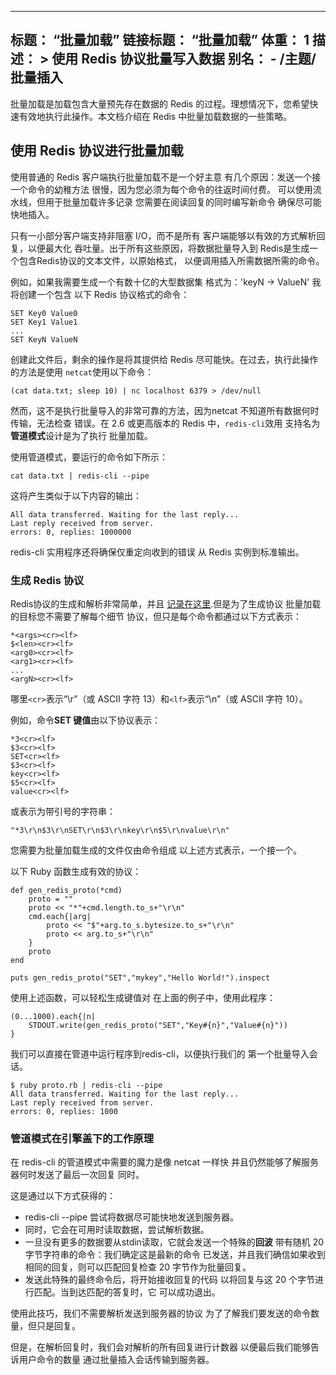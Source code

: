 ***

## 标题： “批量加载”&#xA;链接标题： “批量加载”&#xA;体重： 1&#xA;描述： >&#xA;使用 Redis 协议批量写入数据&#xA;别名：&#xA;\- /主题/批量插入

批量加载是加载包含大量预先存在数据的 Redis 的过程。理想情况下，您希望快速有效地执行此操作。本文档介绍在 Redis 中批量加载数据的一些策略。

## 使用 Redis 协议进行批量加载

使用普通的 Redis 客户端执行批量加载不是一个好主意
有几个原因：发送一个接一个命令的幼稚方法
很慢，因为您必须为每个命令的往返时间付费。
可以使用流水线，但用于批量加载许多记录
您需要在阅读回复的同时编写新命令
确保尽可能快地插入。

只有一小部分客户端支持非阻塞 I/O，而不是所有
客户端能够以有效的方式解析回复，以便最大化
吞吐量。出于所有这些原因，将数据批量导入到
Redis是生成一个包含Redis协议的文本文件，以原始格式，
以便调用插入所需数据所需的命令。

例如，如果我需要生成一个有数十亿的大型数据集
格式为：'keyN -> ValueN' 我将创建一个包含
以下 Redis 协议格式的命令：

    SET Key0 Value0
    SET Key1 Value1
    ...
    SET KeyN ValueN

创建此文件后，剩余的操作是将其提供给 Redis
尽可能快。在过去，执行此操作的方法是使用
`netcat`使用以下命令：

    (cat data.txt; sleep 10) | nc localhost 6379 > /dev/null

然而，这不是执行批量导入的非常可靠的方法，因为netcat
不知道所有数据何时传输，无法检查
错误。在 2.6 或更高版本的 Redis 中，`redis-cli`效用
支持名为**管道模式**设计是为了执行
批量加载。

使用管道模式，要运行的命令如下所示：

    cat data.txt | redis-cli --pipe

这将产生类似于以下内容的输出：

    All data transferred. Waiting for the last reply...
    Last reply received from server.
    errors: 0, replies: 1000000

redis-cli 实用程序还将确保仅重定向收到的错误
从 Redis 实例到标准输出。

### 生成 Redis 协议

Redis协议的生成和解析非常简单，并且
[记录在这里](/topics/protocol).但是为了生成协议
批量加载的目标您不需要了解每个细节
协议，但只是每个命令都通过以下方式表示：

    *<args><cr><lf>
    $<len><cr><lf>
    <arg0><cr><lf>
    <arg1><cr><lf>
    ...
    <argN><cr><lf>

哪里`<cr>`表示“\r”（或 ASCII 字符 13）和`<lf>`表示“\n”（或 ASCII 字符 10）。

例如，命令**SET 键值**由以下协议表示：

    *3<cr><lf>
    $3<cr><lf>
    SET<cr><lf>
    $3<cr><lf>
    key<cr><lf>
    $5<cr><lf>
    value<cr><lf>

或表示为带引号的字符串：

    "*3\r\n$3\r\nSET\r\n$3\r\nkey\r\n$5\r\nvalue\r\n"

您需要为批量加载生成的文件仅由命令组成
以上述方式表示，一个接一个。

以下 Ruby 函数生成有效的协议：

    def gen_redis_proto(*cmd)
        proto = ""
        proto << "*"+cmd.length.to_s+"\r\n"
        cmd.each{|arg|
            proto << "$"+arg.to_s.bytesize.to_s+"\r\n"
            proto << arg.to_s+"\r\n"
        }
        proto
    end

    puts gen_redis_proto("SET","mykey","Hello World!").inspect

使用上述函数，可以轻松生成键值对
在上面的例子中，使用此程序：

    (0...1000).each{|n|
        STDOUT.write(gen_redis_proto("SET","Key#{n}","Value#{n}"))
    }

我们可以直接在管道中运行程序到redis-cli，以便执行我们的
第一个批量导入会话。

    $ ruby proto.rb | redis-cli --pipe
    All data transferred. Waiting for the last reply...
    Last reply received from server.
    errors: 0, replies: 1000

### 管道模式在引擎盖下的工作原理

在 redis-cli 的管道模式中需要的魔力是像 netcat 一样快
并且仍然能够了解服务器何时发送了最后一次回复
同时。

这是通过以下方式获得的：

*   redis-cli --pipe 尝试将数据尽可能快地发送到服务器。
*   同时，它会在可用时读取数据，尝试解析数据。
*   一旦没有更多的数据要从stdin读取，它就会发送一个特殊的**回波**
    带有随机 20 字节字符串的命令：我们确定这是最新的命令
    已发送，并且我们确信如果收到相同的回复，则可以匹配回复检查
    20 字节作为批量回复。
*   发送此特殊的最终命令后，将开始接收回复的代码
    以将回复与这 20 个字节进行匹配。当到达匹配的答复时，它
    可以成功退出。

使用此技巧，我们不需要解析发送到服务器的协议
为了了解我们要发送的命令数量，但只是回复。

但是，在解析回复时，我们会对解析的所有回复进行计数器
以便最后我们能够告诉用户命令的数量
通过批量插入会话传输到服务器。
